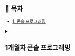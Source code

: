 ## 📌 목차  
- [1. 콘솔 프로그래밍](#console)  

<details>
  <summary><h2 id="console"><b>1개월차 콘솔 프로그래밍</b></h2></summary>

   ## 팩맨 제작
   <p align="center">
     <img src="https://github.com/user-attachments/assets/65fe3afc-3162-4688-9570-559e36f6bad6" width="400px">
   </p>

  > <details>
  >   <summary><h3>🛠 주요 작업</h3></summary>
  >   
  > >   <details>
  > >    <summary>MemoryPool 제작</summary>
  > >    - 템플릿으로 생성, 삭제가 빈번한 객체들에게 사용할 수 있도록 제작  
  > >    - 메모리를 잡아두고, 부족할 때마다 공간을 2배로 확장  
  > >    - `Placement new` 활용하여 미리 확보된 공간에 객체 생성  
  > >    <p align="center">
  > >      <img src="https://github.com/user-attachments/assets/b4c17d18-e3ea-408f-b2c1-5875a0de8e5b" width="400px">
  > >      <img src="https://github.com/user-attachments/assets/ab0455ef-a5ba-4d79-a2a3-702876eac62f" width="400px">
  > >    </p>
  > >  </details>
  >   
  > >  <details>
  > >    <summary>BT 활용 AI 제작</summary>
  > >    - Node들의 조건 체크로 실행 노드 결정  
  > >    - 적의 방향을 확률적으로 전환하며 AI 구현  
  > >    - 플레이어가 근처에 있으면 방향 전환  
  > >    - 아이템을 먹었다면, 플레이어와 먼 곳으로 도망  
  > >    <p align="center">
  > >      <img src="https://github.com/user-attachments/assets/ef07f652-d1d7-4e03-abb7-a7f43337a2b1" width="400px">
  > >      <img src="https://github.com/user-attachments/assets/b99a6a93-8769-4b4d-b825-8dd0f989d3da" width="400px">
  > >    </p>
  > >  </details>
  >   
  > >  <details>
  > >    <summary>함수 포인터를 활용한 인풋 매니저, 코루틴 제작</summary>
  > >    - 키와 함수, 객체 타입을 바인딩 후 엔진 내 변수에 등록  
  > >    - 매 프레임 키 상태를 체크하여 적절한 함수 실행  
  > >    - 실행할 함수와 객체 타입, 시간과 반복 여부를 받아 타이머 매니저에 등록  
  > >    - 타이머 매니저는 MemoryPool 사용  
  > >    <p align="center">
  > >      <img src="https://github.com/user-attachments/assets/156f7453-0390-43fe-97ce-be2a2e8f8967" width="400px">
  > >      <img src="https://github.com/user-attachments/assets/305459d0-3af2-492a-aa8b-a2d533297ca9" width="400px">
  > >      <img src="https://github.com/user-attachments/assets/a470f9b9-97fa-46b2-ac4c-ed134c63382d" width="800px">
  > >    </p>
  > >  </details>
  >   
  > </details>
  > 
  > <details>
  >   <summary><h3>🚨 이슈/해결</h3></summary>
  >   
  > >  <details>
  > >    <summary>적 AI가 같은 자리에서 계속 움직이는 현상</summary>
  > >    - 매 프레임 랜덤 방향 결정으로 인해 발생  
  > >    - 한 칸마다 방향을 결정하거나 갈림길에서 방향 결정하여 해결  
  > >  </details>
  >   
  > >  <details>
  > >    <summary>플레이어를 쫓거나 도망칠 때 프레임 드랍 발생</summary>
  > >    - 매 프레임 A* 사용으로 과부하 발생  
  > >    - 특정 범위 내에서 방향을 정하고 탐색하는 방식으로 해결  
  > >  </details>
  >   
  > >  <details>
  > >    <summary>Placement new 사용 시 컴파일 오류 발생</summary>
  > >    - new를 memory leak 확인을 위해 매크로로 변경하여 발생  
  > >    - 매크로에서 사용하는 이름을 전부 변경하여 해결  
  > >  </details>
  >   
  > >  <details>
  > >    <summary>Scene 전환 시에도 플레이어가 입력을 받는 문제</summary>
  > >    - 함수 포인터 실행 시 active 여부 검사 누락  
  > >    - 객체별 active 상태를 체크하는 bool 변수를 추가하여 해결  
  > >  </details>
  >   
  > >  <details>
  > >    <summary>Switch 문 중간에 객체 정의 시 에러</summary>
  > >    - switch 문에서 중괄호 없이 case를 사용할 경우 발생  
  > >    - 객체 정의를 하는 case는 중괄호로 감싸 해결  
  > >  </details>
  >   
  > </details>

</details>
